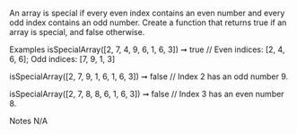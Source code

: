 An array is special if every even index contains an even number and every odd index contains an odd number. Create a function that returns true if an array is special, and false otherwise.

Examples
isSpecialArray([2, 7, 4, 9, 6, 1, 6, 3]) ➞ true
// Even indices: [2, 4, 6, 6]; Odd indices: [7, 9, 1, 3]

isSpecialArray([2, 7, 9, 1, 6, 1, 6, 3]) ➞ false
// Index 2 has an odd number 9.

isSpecialArray([2, 7, 8, 8, 6, 1, 6, 3]) ➞ false
// Index 3 has an even number 8.

Notes
N/A